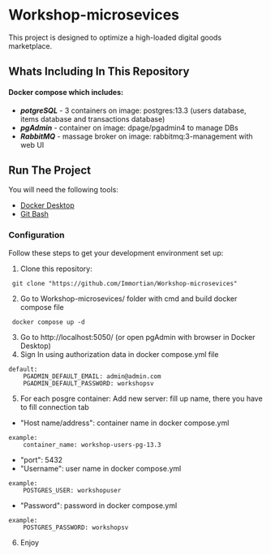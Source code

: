 # Workshop-microsevices

This project is designed to optimize a high-loaded digital goods marketplace.

## Whats Including In This Repository

#### Docker compose which includes:

* ***potgreSQL*** - 3 containers on image: postgres:13.3 (users database, items database and transactions database)
* ***pgAdmin*** - container on image: dpage/pgadmin4 to manage DBs
* ***RabbitMQ*** - massage broker on image: rabbitmq:3-management with web UI

## Run The Project
You will need the following tools:

* [Docker Desktop](https://www.docker.com/products/docker-desktop/)
* [Git Bash](https://git-scm.com/downloads)

### Configuration
Follow these steps to get your development environment set up:

1. Clone this repository:
```
 git clone "https://github.com/Immortian/Workshop-microsevices"
```
2. Go to Workshop-microsevices/ folder with cmd and build docker compose file
```
 docker compose up -d 
```
3. Go to http://localhost:5050/ (or open pgAdmin with browser in Docker Desktop)
4. Sign In using authorization data in docker compose.yml file 
```
default: 
	PGADMIN_DEFAULT_EMAIL: admin@admin.com
	PGADMIN_DEFAULT_PASSWORD: workshopsv
```
5. For each posgre container: Add new server: fill up name, there you have to fill connection tab
* "Host name/address": container name in docker compose.yml
```
example:
	container_name: workshop-users-pg-13.3
```
* "port": 5432
* "Username": user name in docker compose.yml
```
example:
	POSTGRES_USER: workshopuser
```
* "Password": password in docker compose.yml
```
example:
	POSTGRES_PASSWORD: workshopsv
```
6. Enjoy